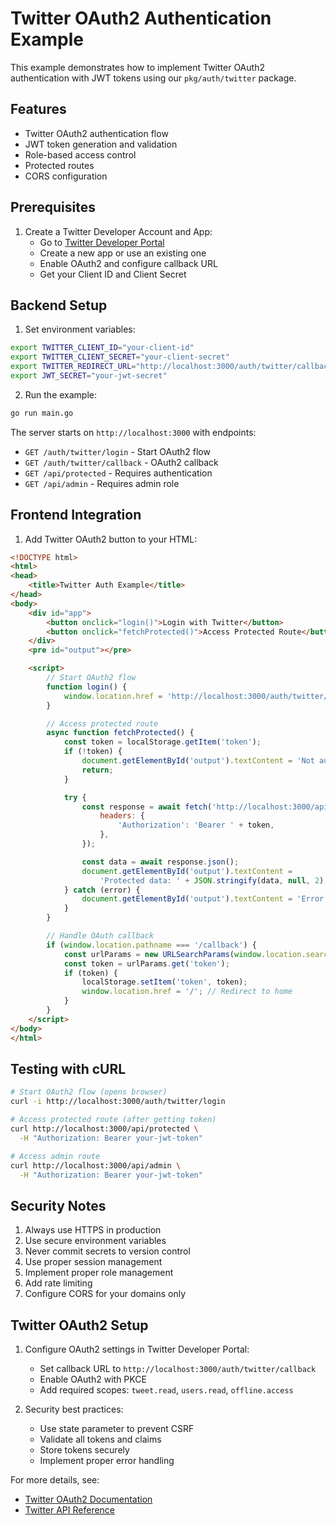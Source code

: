 # Twitter OAuth2 Authentication Example

This example demonstrates how to implement Twitter OAuth2 authentication with JWT tokens using our `pkg/auth/twitter` package.

## Features
- Twitter OAuth2 authentication flow
- JWT token generation and validation
- Role-based access control
- Protected routes
- CORS configuration

## Prerequisites

1. Create a Twitter Developer Account and App:
   - Go to [Twitter Developer Portal](https://developer.twitter.com/en/portal/dashboard)
   - Create a new app or use an existing one
   - Enable OAuth2 and configure callback URL
   - Get your Client ID and Client Secret

## Backend Setup

1. Set environment variables:
```bash
export TWITTER_CLIENT_ID="your-client-id"
export TWITTER_CLIENT_SECRET="your-client-secret"
export TWITTER_REDIRECT_URL="http://localhost:3000/auth/twitter/callback"
export JWT_SECRET="your-jwt-secret"
```

2. Run the example:
```bash
go run main.go
```

The server starts on `http://localhost:3000` with endpoints:
- `GET /auth/twitter/login` - Start OAuth2 flow
- `GET /auth/twitter/callback` - OAuth2 callback
- `GET /api/protected` - Requires authentication
- `GET /api/admin` - Requires admin role

## Frontend Integration

1. Add Twitter OAuth2 button to your HTML:
```html
<!DOCTYPE html>
<html>
<head>
    <title>Twitter Auth Example</title>
</head>
<body>
    <div id="app">
        <button onclick="login()">Login with Twitter</button>
        <button onclick="fetchProtected()">Access Protected Route</button>
    </div>
    <pre id="output"></pre>

    <script>
        // Start OAuth2 flow
        function login() {
            window.location.href = 'http://localhost:3000/auth/twitter/login';
        }

        // Access protected route
        async function fetchProtected() {
            const token = localStorage.getItem('token');
            if (!token) {
                document.getElementById('output').textContent = 'Not authenticated';
                return;
            }

            try {
                const response = await fetch('http://localhost:3000/api/protected', {
                    headers: {
                        'Authorization': 'Bearer ' + token,
                    },
                });

                const data = await response.json();
                document.getElementById('output').textContent = 
                    'Protected data: ' + JSON.stringify(data, null, 2);
            } catch (error) {
                document.getElementById('output').textContent = 'Error: ' + error.message;
            }
        }

        // Handle OAuth callback
        if (window.location.pathname === '/callback') {
            const urlParams = new URLSearchParams(window.location.search);
            const token = urlParams.get('token');
            if (token) {
                localStorage.setItem('token', token);
                window.location.href = '/'; // Redirect to home
            }
        }
    </script>
</body>
</html>
```

## Testing with cURL

```bash
# Start OAuth2 flow (opens browser)
curl -i http://localhost:3000/auth/twitter/login

# Access protected route (after getting token)
curl http://localhost:3000/api/protected \
  -H "Authorization: Bearer your-jwt-token"

# Access admin route
curl http://localhost:3000/api/admin \
  -H "Authorization: Bearer your-jwt-token"
```

## Security Notes

1. Always use HTTPS in production
2. Use secure environment variables
3. Never commit secrets to version control
4. Use proper session management
5. Implement proper role management
6. Add rate limiting
7. Configure CORS for your domains only

## Twitter OAuth2 Setup

1. Configure OAuth2 settings in Twitter Developer Portal:
   - Set callback URL to `http://localhost:3000/auth/twitter/callback`
   - Enable OAuth2 with PKCE
   - Add required scopes: `tweet.read`, `users.read`, `offline.access`

2. Security best practices:
   - Use state parameter to prevent CSRF
   - Validate all tokens and claims
   - Store tokens securely
   - Implement proper error handling

For more details, see:
- [Twitter OAuth2 Documentation](https://developer.twitter.com/en/docs/authentication/oauth-2-0)
- [Twitter API Reference](https://developer.twitter.com/en/docs/api-reference-index) 